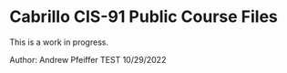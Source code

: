 # Cabrillo CIS-91 Public Course Files 

This is a work in progress.

Author: Andrew Pfeiffer TEST 10/29/2022